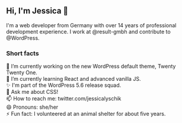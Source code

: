 ## Hi, I'm Jessica 👋

I'm a web developer from Germany with over 14 years of professional development experience. I work at @result-gmbh and contribute to @WordPress.

### Short facts
🔭 I’m currently working on the new WordPress default theme, Twenty Twenty One.
<br>🌱 I’m currently learning React and advanced vanilla JS.
<br>✨ I'm part of the WordPress 5.6 release squad.
<br>💬 Ask me about CSS!
<br>📫 How to reach me: twitter.com/jessicalyschik
<br>😄 Pronouns: she/her
<br>⚡ Fun fact: I volunteered at an animal shelter for about five years.
